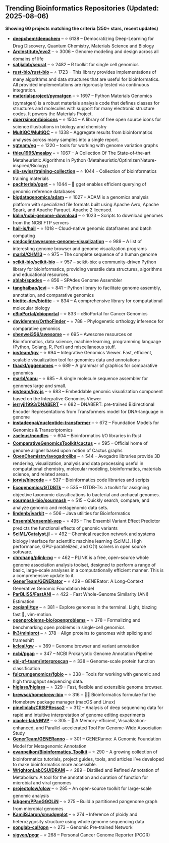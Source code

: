 ## Trending Bioinformatics Repositories (Updated: 2025-08-06)

**Showing 60 projects matching the criteria (250+ stars, recent updates)**

- **[deepchem/deepchem](https://github.com/deepchem/deepchem)** – ⭐ 6138 – Democratizing Deep-Learning for Drug Discovery, Quantum Chemistry, Materials Science and Biology
- **[ArcInstitute/evo2](https://github.com/ArcInstitute/evo2)** – ⭐ 3006 – Genome modeling and design across all domains of life
- **[satijalab/seurat](https://github.com/satijalab/seurat)** – ⭐ 2482 – R toolkit for single cell genomics
- **[rust-bio/rust-bio](https://github.com/rust-bio/rust-bio)** – ⭐ 1723 – This library provides implementations of many algorithms and data structures that are useful for bioinformatics. All provided implementations are rigorously tested via continuous integration.
- **[materialsproject/pymatgen](https://github.com/materialsproject/pymatgen)** – ⭐ 1697 – Python Materials Genomics (pymatgen) is a robust materials analysis code that defines classes for structures and molecules with support for many electronic structure codes. It powers the Materials Project.
- **[duerrsimon/bioicons](https://github.com/duerrsimon/bioicons)** – ⭐ 1504 – A library of free open source icons for science illustrations in biology and chemistry
- **[MultiQC/MultiQC](https://github.com/MultiQC/MultiQC)** – ⭐ 1338 – Aggregate results from bioinformatics analyses across many samples into a single report.
- **[vgteam/vg](https://github.com/vgteam/vg)** – ⭐ 1220 – tools for working with genome variation graphs
- **[thieu1995/mealpy](https://github.com/thieu1995/mealpy)** – ⭐ 1067 – A Collection Of The State-of-the-art Metaheuristic Algorithms In Python (Metaheuristic/Optimizer/Nature-inspired/Biology)
- **[sib-swiss/training-collection](https://github.com/sib-swiss/training-collection)** – ⭐ 1044 – Collection of bioinformatics training materials
- **[pachterlab/gget](https://github.com/pachterlab/gget)** – ⭐ 1044 – 🧬 gget enables efficient querying of genomic reference databases
- **[bigdatagenomics/adam](https://github.com/bigdatagenomics/adam)** – ⭐ 1027 – ADAM is a genomics analysis platform with specialized file formats built using Apache Avro, Apache Spark, and Apache Parquet. Apache 2 licensed.
- **[kblin/ncbi-genome-download](https://github.com/kblin/ncbi-genome-download)** – ⭐ 1023 – Scripts to download genomes from the NCBI FTP servers
- **[hail-is/hail](https://github.com/hail-is/hail)** – ⭐ 1018 – Cloud-native genomic dataframes and batch computing
- **[cmdcolin/awesome-genome-visualization](https://github.com/cmdcolin/awesome-genome-visualization)** – ⭐ 989 – A list of interesting genome browser and genome visualization programs
- **[marbl/CHM13](https://github.com/marbl/CHM13)** – ⭐ 975 – The complete sequence of a human genome
- **[scikit-bio/scikit-bio](https://github.com/scikit-bio/scikit-bio)** – ⭐ 957 – scikit-bio: a community-driven Python library for bioinformatics, providing versatile data structures, algorithms and educational resources.
- **[ablab/spades](https://github.com/ablab/spades)** – ⭐ 856 – SPAdes Genome Assembler
- **[tanghaibao/jcvi](https://github.com/tanghaibao/jcvi)** – ⭐ 841 – Python library to facilitate genome assembly, annotation, and comparative genomics
- **[biotite-dev/biotite](https://github.com/biotite-dev/biotite)** – ⭐ 834 – A comprehensive library for computational molecular biology
- **[cBioPortal/cbioportal](https://github.com/cBioPortal/cbioportal)** – ⭐ 833 – cBioPortal for Cancer Genomics
- **[davidemms/OrthoFinder](https://github.com/davidemms/OrthoFinder)** – ⭐ 788 – Phylogenetic orthology inference for comparative genomics
- **[shenwei356/awesome](https://github.com/shenwei356/awesome)** – ⭐ 695 – Awesome resources on Bioinformatics, data science, machine learning, programming language (Python, Golang, R, Perl) and miscellaneous stuff.
- **[igvteam/igv](https://github.com/igvteam/igv)** – ⭐ 694 – Integrative Genomics Viewer. Fast, efficient, scalable visualization tool for genomics data and annotations
- **[thackl/gggenomes](https://github.com/thackl/gggenomes)** – ⭐ 689 – A grammar of graphics for comparative genomics
- **[marbl/canu](https://github.com/marbl/canu)** – ⭐ 685 – A single molecule sequence assembler for genomes large and small.
- **[igvteam/igv.js](https://github.com/igvteam/igv.js)** – ⭐ 683 – Embeddable genomic visualization component based on the Integrative Genomics Viewer
- **[jerryji1993/DNABERT](https://github.com/jerryji1993/DNABERT)** – ⭐ 682 – DNABERT: pre-trained Bidirectional Encoder Representations from Transformers model for DNA-language in genome
- **[instadeepai/nucleotide-transformer](https://github.com/instadeepai/nucleotide-transformer)** – ⭐ 672 – Foundation Models for Genomics & Transcriptomics
- **[zaeleus/noodles](https://github.com/zaeleus/noodles)** – ⭐ 604 – Bioinformatics I/O libraries in Rust
- **[ComparativeGenomicsToolkit/cactus](https://github.com/ComparativeGenomicsToolkit/cactus)** – ⭐ 595 – Official home of genome aligner based upon notion of Cactus graphs
- **[OpenChemistry/avogadrolibs](https://github.com/OpenChemistry/avogadrolibs)** – ⭐ 544 – Avogadro libraries provide 3D rendering, visualization, analysis and data processing useful in computational chemistry, molecular modeling, bioinformatics, materials science, and related areas.
- **[jorvis/biocode](https://github.com/jorvis/biocode)** – ⭐ 537 – Bioinformatics code libraries and scripts
- **[Ecogenomics/GTDBTk](https://github.com/Ecogenomics/GTDBTk)** – ⭐ 535 – GTDB-Tk: a toolkit for assigning objective taxonomic classifications to bacterial and archaeal genomes.
- **[sourmash-bio/sourmash](https://github.com/sourmash-bio/sourmash)** – ⭐ 515 – Quickly search, compare, and analyze genomic and metagenomic data sets.
- **[lindenb/jvarkit](https://github.com/lindenb/jvarkit)** – ⭐ 506 – Java utilities for Bioinformatics
- **[Ensembl/ensembl-vep](https://github.com/Ensembl/ensembl-vep)** – ⭐ 495 – The Ensembl Variant Effect Predictor predicts the functional effects of genomic variants
- **[SciML/Catalyst.jl](https://github.com/SciML/Catalyst.jl)** – ⭐ 492 – Chemical reaction network and systems biology interface for scientific machine learning (SciML). High performance, GPU-parallelized, and O(1) solvers in open source software.
- **[chrchang/plink-ng](https://github.com/chrchang/plink-ng)** – ⭐ 462 – PLINK is a free, open-source whole genome association analysis toolset, designed to perform a range of basic, large-scale analyses in a computationally efficient manner.  This is a comprehensive update to it.
- **[GenerTeam/GENERator](https://github.com/GenerTeam/GENERator)** – ⭐ 429 – GENERator: A Long-Context Generative Genomic Foundation Model
- **[ParBLiSS/FastANI](https://github.com/ParBLiSS/FastANI)** – ⭐ 422 – Fast Whole-Genome Similarity (ANI) Estimation
- **[zeqianli/tgv](https://github.com/zeqianli/tgv)** – ⭐ 381 – Explore genomes in the terminal. Light, blazing fast 🚀, vim-motion.
- **[openproblems-bio/openproblems](https://github.com/openproblems-bio/openproblems)** – ⭐ 378 – Formalizing and benchmarking open problems in single-cell genomics
- **[lh3/miniprot](https://github.com/lh3/miniprot)** – ⭐ 378 – Align proteins to genomes with splicing and frameshift
- **[kcleal/gw](https://github.com/kcleal/gw)** – ⭐ 369 – Genome browser and variant annotation
- **[ncbi/pgap](https://github.com/ncbi/pgap)** – ⭐ 347 – NCBI Prokaryotic Genome Annotation Pipeline
- **[ebi-pf-team/interproscan](https://github.com/ebi-pf-team/interproscan)** – ⭐ 338 – Genome-scale protein function classification
- **[fulcrumgenomics/fgbio](https://github.com/fulcrumgenomics/fgbio)** – ⭐ 338 – Tools for working with genomic and high throughput sequencing data.
- **[higlass/higlass](https://github.com/higlass/higlass)** – ⭐ 329 – Fast, flexible and extensible genome browser.
- **[brewsci/homebrew-bio](https://github.com/brewsci/homebrew-bio)** – ⭐ 316 – :beer::microscope: Bioinformatics formulae for the Homebrew package manager (macOS and Linux)
- **[pinellolab/CRISPResso2](https://github.com/pinellolab/CRISPResso2)** – ⭐ 312 – Analysis of deep sequencing data for rapid and intuitive interpretation of genome editing experiments
- **[xiaolei-lab/rMVP](https://github.com/xiaolei-lab/rMVP)** – ⭐ 305 – :postbox: A Memory-efficient, Visualization-enhanced, and Parallel-accelerated Tool For Genome-Wide Association Study
- **[GenerTeam/GENERanno](https://github.com/GenerTeam/GENERanno)** – ⭐ 301 – GENERanno: A Genomic Foundation Model for Metagenomic Annotation
- **[evanpeikon/Bioinformatics_Toolkit](https://github.com/evanpeikon/Bioinformatics_Toolkit)** – ⭐ 290 – A growing collection of bioinformatics tutorials, project guides, tools, and articles I’ve developed to make bioinformatics more accessible.
- **[WrightonLabCSU/DRAM](https://github.com/WrightonLabCSU/DRAM)** – ⭐ 289 – Distilled and Refined Annotation of Metabolism: A tool for the annotation and curation of function for microbial and viral genomes
- **[projectglow/glow](https://github.com/projectglow/glow)** – ⭐ 285 – An open-source toolkit for large-scale genomic analysis
- **[labgem/PPanGGOLiN](https://github.com/labgem/PPanGGOLiN)** – ⭐ 275 – Build a partitioned pangenome graph from microbial genomes
- **[KamilSJaron/smudgeplot](https://github.com/KamilSJaron/smudgeplot)** – ⭐ 274 – Inference of ploidy and heterozygosity structure using whole genome sequencing data
- **[songlab-cal/gpn](https://github.com/songlab-cal/gpn)** – ⭐ 273 – Genomic Pre-trained Network
- **[sigven/pcgr](https://github.com/sigven/pcgr)** – ⭐ 268 – Personal Cancer Genome Reporter (PCGR)
